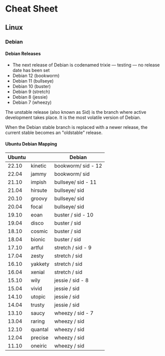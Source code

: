 # Cheat Sheet

## Linux

### Debian

#### Debian Releases

- The next release of Debian is codenamed trixie — testing — no release date has been set
- Debian 12 (bookworm)
- Debian 11 (bullseye)
- Debian 10 (buster)
- Debian 9 (stretch)
- Debian 8 (jessie)
- Debian 7 (wheezy)

The unstable release (also known as Sid) is the branch where active development takes place. It is the most volatile version of Debian.

When the Debian stable branch is replaced with a newer release, the current stable becomes an "oldstable" release.

#### Ubuntu Debian Mapping

Ubuntu | | Debian
--- | --- | ---
22.10 |  kinetic | bookworm/ sid - 12
22.04 |  jammy | bookworm/ sid
21.10 |  impish | bullseye/ sid - 11
21.04 |  hirsute | bullseye/ sid
20.10 |  groovy | bullseye/ sid
20.04 |  focal | bullseye/ sid
19.10 |  eoan | buster / sid - 10
19.04 |  disco | buster / sid
18.10 |  cosmic | buster / sid
18.04 |  bionic | buster / sid
17.10 |  artful | stretch / sid - 9
17.04 |  zesty | stretch / sid
16.10 |  yakkety | stretch / sid
16.04 |  xenial | stretch / sid
15.10 |  wily | jessie / sid - 8
15.04 |  vivid | jessie / sid
14.10 |  utopic | jessie / sid
14.04 |  trusty | jessie / sid
13.10 |  saucy | wheezy / sid - 7
13.04 |  raring | wheezy / sid
12.10 |  quantal | wheezy / sid
12.04 |  precise | wheezy / sid
11.10 |  oneiric | wheezy / sid
